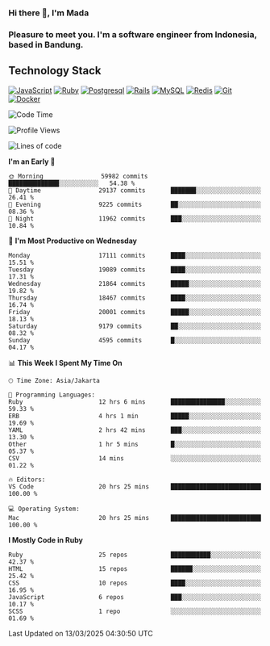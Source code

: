 ### Hi there 👋, I'm Mada
### Pleasure to meet you. I'm a software engineer from Indonesia, based in Bandung.

## Technology Stack

[![JavaScript](https://img.shields.io/badge/-JavaScript-%23F7DF1C?style=flat-square&logo=javascript&logoColor=000000&labelColor=%23F7DF1C&color=%23FFCE5A)](https://www.javascript.com/)
[![Ruby](https://img.shields.io/badge/Ruby-CC342D?style=flat-square&logo=ruby&logoColor=white)](https://www.ruby-lang.org/en/)
[![Postgresql](https://img.shields.io/badge/PostgreSQL-316192?style=flat-square&logo=postgresql&logoColor=ffffff)](https://www.postgresql.org/)
[![Rails](https://img.shields.io/badge/Ruby_on_Rails-CC0000?style=flat-square&logo=ruby-on-rails&logoColor=white)](https://rubyonrails.org/)
[![MySQL](https://img.shields.io/badge/-MySQL-4479A1?style=flat-square&logo=MySQL&logoColor=ffffff)](https://www.mysql.com/)
[![Redis](https://img.shields.io/badge/-Redis-DC382D?style=flat-square&logo=Redis&logoColor=ffffff)](https://redis.io/)
[![Git](https://img.shields.io/badge/-Git-%23F05032?style=flat-square&logo=git&logoColor=%23ffffff)](https://git-scm.com/)
[![Docker](https://img.shields.io/badge/-Docker-2496ED?style=flat-square&logo=docker&logoColor=ffffff)](https://www.docker.com/)
<!--
**madaarya/madaarya** is a ✨ _special_ ✨ repository because its `README.md` (this file) appears on your GitHub profile.

Here are some ideas to get you started:

- 🔭 I’m currently working on ...
- 🌱 I’m currently learning ...
- 👯 I’m looking to collaborate on ...
- 🤔 I’m looking for help with ...
- 💬 Ask me about ...
- 📫 How to reach me: ...
- 😄 Pronouns: ...
- ⚡ Fun fact: ...
-->
<!--START_SECTION:waka-->
![Code Time](http://img.shields.io/badge/Code%20Time-7%2C109%20hrs%2053%20mins-blue)

![Profile Views](http://img.shields.io/badge/Profile%20Views-0-blue)

![Lines of code](https://img.shields.io/badge/From%20Hello%20World%20I%27ve%20Written-48.7%20million%20lines%20of%20code-blue)

**I'm an Early 🐤** 

```text
🌞 Morning                59982 commits       ██████████████░░░░░░░░░░░   54.38 % 
🌆 Daytime                29137 commits       ███████░░░░░░░░░░░░░░░░░░   26.41 % 
🌃 Evening                9225 commits        ██░░░░░░░░░░░░░░░░░░░░░░░   08.36 % 
🌙 Night                  11962 commits       ███░░░░░░░░░░░░░░░░░░░░░░   10.84 % 
```
📅 **I'm Most Productive on Wednesday** 

```text
Monday                   17111 commits       ████░░░░░░░░░░░░░░░░░░░░░   15.51 % 
Tuesday                  19089 commits       ████░░░░░░░░░░░░░░░░░░░░░   17.31 % 
Wednesday                21864 commits       █████░░░░░░░░░░░░░░░░░░░░   19.82 % 
Thursday                 18467 commits       ████░░░░░░░░░░░░░░░░░░░░░   16.74 % 
Friday                   20001 commits       █████░░░░░░░░░░░░░░░░░░░░   18.13 % 
Saturday                 9179 commits        ██░░░░░░░░░░░░░░░░░░░░░░░   08.32 % 
Sunday                   4595 commits        █░░░░░░░░░░░░░░░░░░░░░░░░   04.17 % 
```


📊 **This Week I Spent My Time On** 

```text
🕑︎ Time Zone: Asia/Jakarta

💬 Programming Languages: 
Ruby                     12 hrs 6 mins       ███████████████░░░░░░░░░░   59.33 % 
ERB                      4 hrs 1 min         █████░░░░░░░░░░░░░░░░░░░░   19.69 % 
YAML                     2 hrs 42 mins       ███░░░░░░░░░░░░░░░░░░░░░░   13.30 % 
Other                    1 hr 5 mins         █░░░░░░░░░░░░░░░░░░░░░░░░   05.37 % 
CSV                      14 mins             ░░░░░░░░░░░░░░░░░░░░░░░░░   01.22 % 

🔥 Editors: 
VS Code                  20 hrs 25 mins      █████████████████████████   100.00 % 

💻 Operating System: 
Mac                      20 hrs 25 mins      █████████████████████████   100.00 % 
```

**I Mostly Code in Ruby** 

```text
Ruby                     25 repos            ███████████░░░░░░░░░░░░░░   42.37 % 
HTML                     15 repos            ██████░░░░░░░░░░░░░░░░░░░   25.42 % 
CSS                      10 repos            ████░░░░░░░░░░░░░░░░░░░░░   16.95 % 
JavaScript               6 repos             ███░░░░░░░░░░░░░░░░░░░░░░   10.17 % 
SCSS                     1 repo              ░░░░░░░░░░░░░░░░░░░░░░░░░   01.69 % 
```




 Last Updated on 13/03/2025 04:30:50 UTC
<!--END_SECTION:waka-->
